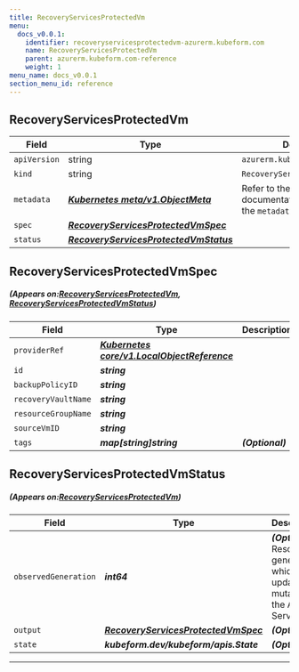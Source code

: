 ```yaml
---
title: RecoveryServicesProtectedVm
menu:
  docs_v0.0.1:
    identifier: recoveryservicesprotectedvm-azurerm.kubeform.com
    name: RecoveryServicesProtectedVm
    parent: azurerm.kubeform.com-reference
    weight: 1
menu_name: docs_v0.0.1
section_menu_id: reference
---
```


## RecoveryServicesProtectedVm
| Field | Type | Description |
| ------ | ----- | ----------- |
| `apiVersion` | string | `azurerm.kubeform.com/v1alpha1` |
|    `kind` | string | `RecoveryServicesProtectedVm` |
| `metadata` | ***[Kubernetes meta/v1.ObjectMeta](https://kubernetes.io/docs/reference/generated/kubernetes-api/v1.13/#objectmeta-v1-meta)***|Refer to the Kubernetes API documentation for the fields of the `metadata` field.|
| `spec` | ***[RecoveryServicesProtectedVmSpec](#RecoveryServicesProtectedVmSpec)***||
| `status` | ***[RecoveryServicesProtectedVmStatus](#RecoveryServicesProtectedVmStatus)***||
## RecoveryServicesProtectedVmSpec
##### (Appears on:[RecoveryServicesProtectedVm](#RecoveryServicesProtectedVm), [RecoveryServicesProtectedVmStatus](#RecoveryServicesProtectedVmStatus))
| Field | Type | Description |
| ------ | ----- | ----------- |
| `providerRef` | ***[Kubernetes core/v1.LocalObjectReference](https://kubernetes.io/docs/reference/generated/kubernetes-api/v1.13/#localobjectreference-v1-core)***||
| `id` | ***string***||
| `backupPolicyID` | ***string***||
| `recoveryVaultName` | ***string***||
| `resourceGroupName` | ***string***||
| `sourceVmID` | ***string***||
| `tags` | ***map[string]string***| ***(Optional)*** |
## RecoveryServicesProtectedVmStatus
##### (Appears on:[RecoveryServicesProtectedVm](#RecoveryServicesProtectedVm))
| Field | Type | Description |
| ------ | ----- | ----------- |
| `observedGeneration` | ***int64***| ***(Optional)*** Resource generation, which is updated on mutation by the API Server.|
| `output` | ***[RecoveryServicesProtectedVmSpec](#RecoveryServicesProtectedVmSpec)***| ***(Optional)*** |
| `state` | ***kubeform.dev/kubeform/apis.State***| ***(Optional)*** |
---
